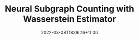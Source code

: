 ---
# Documentation: https://wowchemy.com/docs/managing-content/

title: "Neural Subgraph Counting with Wasserstein Estimator"
authors: 
- admin
- Rong Hu
- Ying Zhang
- Lu Qin
- Wei Wang
- Wenjie Zhang

author_notes:
- ''
- ''
- ''
- ''
- ''
- ''
date: 2022-03-08T18:06:16+11:00
doi: ""

# Schedule page publish date (NOT publication's date).
publishDate: 2022-03-09T11:07:16+11:00

# Publication type.
# Legend: 0 = Uncategorized; 1 = Conference paper; 2 = Journal article;
# 3 = Preprint / Working Paper; 4 = Report; 5 = Book; 6 = Book section;
# 7 = Thesis; 8 = Patent
publication_types: ["1"]

# Publication name and optional abbreviated publication name.
publication: "*2022 ACM Special Interest Group in Management Of Data (SIGMOD)*"
publication_short: ""

abstract: ""

# Summary. An optional shortened abstract.
summary: "*ACM Special Interest Group in Management Of Data 2022 (**SIGMOD-2022**)*"

tags: []
categories: []
featured: false

# Custom links (optional).
#   Uncomment and edit lines below to show custom links.
# links:
# - name: Follow
#   url: https://twitter.com
#   icon_pack: fab
#   icon: twitter

url_pdf: "[SIGMOD22]Neural_Subgraph_Counting.pdf"
url_code:
url_dataset:
url_poster:
url_project:
url_slides: "SIGMOD22_NeurSC.pptx"
url_source:
url_video:
doi: 10.1145/3514221.3526163

# Featured image
# To use, add an image named `featured.jpg/png` to your page's folder. 
# Focal points: Smart, Center, TopLeft, Top, TopRight, Left, Right, BottomLeft, Bottom, BottomRight.
image:
  caption: ""
  focal_point: ""
  preview_only: false

# Associated Projects (optional).
#   Associate this publication with one or more of your projects.
#   Simply enter your project's folder or file name without extension.
#   E.g. `internal-project` references `content/project/internal-project/index.md`.
#   Otherwise, set `projects: []`.
projects: []

# Slides (optional).
#   Associate this publication with Markdown slides.
#   Simply enter your slide deck's filename without extension.
#   E.g. `slides: "example"` references `content/slides/example/index.md`.
#   Otherwise, set `slides: ""`.
slides: ""
---